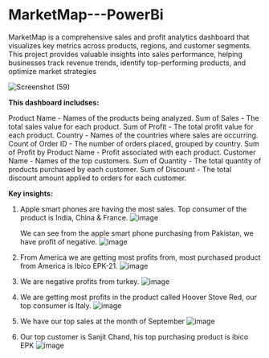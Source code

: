 # MarketMap---PowerBi
MarketMap is a comprehensive sales and profit analytics dashboard that visualizes key metrics across products, regions, and customer segments. This project provides valuable insights into sales performance, helping businesses track revenue trends, identify top-performing products, and optimize market strategies

![Screenshot (59)](https://github.com/user-attachments/assets/ca24144d-dc07-4773-a4cf-8cdc1185e8de)

**This dashboard includses:**

Product Name - Names of the products being analyzed.
Sum of Sales - The total sales value for each product.
Sum of Profit - The total profit value for each product.
Country - Names of the countries where sales are occurring.
Count of Order ID - The number of orders placed, grouped by country.
Sum of Profit by Product Name - Profit associated with each product.
Customer Name - Names of the top customers.
Sum of Quantity - The total quantity of products purchased by each customer.
Sum of Discount - The total discount amount applied to orders for each customer.

**Key insights:**

1)	Apple smart phones are having the most sales. Top consumer of the product is India, China & France.
   ![image](https://github.com/user-attachments/assets/3da781b4-7e91-48b6-86fe-9d9d5357a34f)

    We can see from the apple smart phone purchasing from Pakistan, we have profit of negative.
  	![image](https://github.com/user-attachments/assets/1c538b19-d5d1-4251-9bae-6d4865d2c77d)

2) 	From America we are getting most profits from, most purchased product from America is Ibico EPK-21.
      ![image](https://github.com/user-attachments/assets/7e7ad56c-1a42-474c-995c-98aeafd59321)

3)  We are negative profits from turkey.
    ![image](https://github.com/user-attachments/assets/48564baa-1a2c-44db-8afd-0a8e408eddfb)

4) 	We are getting most profits in the product called Hoover Stove Red, our top consumer is Italy.
    ![image](https://github.com/user-attachments/assets/7339c5a0-5562-400c-9443-3a7e81573bbd)

5) 	We have our top sales at the month of September
   ![image](https://github.com/user-attachments/assets/47f56922-a5d1-4880-ab25-56c0d48fb556)

6) Our top customer is Sanjit Chand, his top purchasing product is ibico EPK
   ![image](https://github.com/user-attachments/assets/17fdbd60-04f1-49a1-b08a-7793c448248c)


